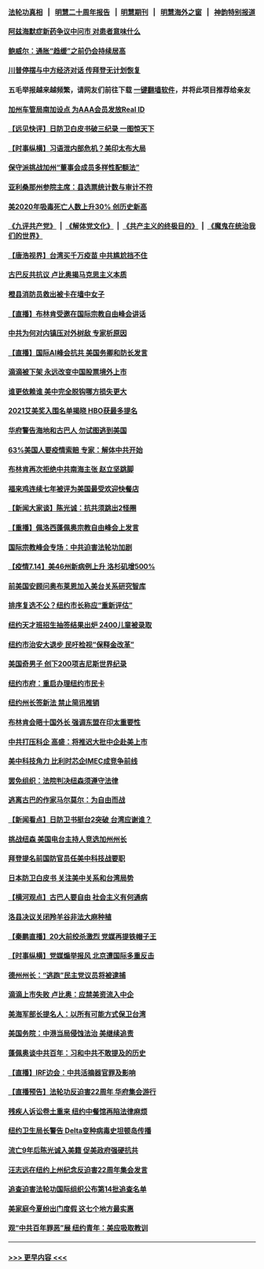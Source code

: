 #### [法轮功真相](https://github.com/gfw-breaker/truth/blob/master/README.md?t=0) &nbsp;&nbsp;|&nbsp;&nbsp; [明慧二十周年报告](https://github.com/gfw-breaker/mh-reports/blob/master/README.md?t=0) &nbsp;&nbsp;|&nbsp;&nbsp;[明慧期刊](https://github.com/gfw-breaker/mh-qikan) &nbsp;&nbsp;|&nbsp;&nbsp; [明慧海外之窗](https://github.com/gfw-breaker/mh-news/blob/master/README.md?t=0) &nbsp;&nbsp;|&nbsp;&nbsp; [神韵特别报道](https://github.com/gfw-breaker/mh-news/blob/master/shenyun.md?t=0)
#### [阿兹海默症新药争议中问市 对患者意味什么](../pages/nsc412/n13089412.md?t=07151001) 
#### [鲍威尔：通胀“趋缓”之前仍会持续居高](../pages/nsc412/n13089277.md?t=07151001) 
#### [川普停摆与中方经济对话 传拜登无计划恢复](../pages/nsc412/n13089268.md?t=07151001) 
#### 五毛举报越来越频繁，请网友们前往下载 [一键翻墙软件](https://github.com/gfw-breaker/ssr-accounts)，并将此项目推荐给亲友
#### [加州车管局南加设点 为AAA会员发放Real ID](../pages/nsc412/n13089417.md?t=07151001) 
#### [【远见快评】日防卫白皮书破三纪录 一图惊天下](../pages/nsc412/n13089305.md?t=07151001) 
#### [【时事纵横】习语泄内部危机？美印太布大局](../pages/nsc412/n13089293.md?t=07151001) 
#### [保守派挑战加州“董事会成员多样性配额法”](../pages/nsc412/n13089357.md?t=07151001) 
#### [亚利桑那州参院主席：县选票统计数与审计不符](../pages/nsc412/n13089321.md?t=07151001) 
#### [美2020年吸毒死亡人数上升30% 创历史新高](../pages/nsc412/n13089184.md?t=07151001) 
#### [《九评共产党》](https://github.com/begood0513/9ping.md/blob/master/README.md) &nbsp;|&nbsp; [《解体党文化》](../../../../jtdwh.md/blob/master/README.md)  &nbsp;|&nbsp; [《共产主义的终极目的》](../../../../gczydzjmd.md/blob/master/README.md) &nbsp;|&nbsp; [《魔鬼在统治我们的世界》](../../../../mgztzwmdsj.md/blob/master/README.md) 
#### [【唐浩视界】台湾买千万疫苗 中共尴尬挡不住](../pages/nsc412/n13089097.md?t=07151001) 
#### [古巴反共抗议 卢比奥揭马克思主义本质](../pages/nsc412/n13089106.md?t=07151001) 
#### [橙县消防员救出被卡在墙中女子](../pages/nsc412/n13089102.md?t=07151001) 
#### [【直播】布林肯受邀在国际宗教自由峰会讲话](../pages/nsc412/n13089051.md?t=07151001) 
#### [中共为何对内镇压对外树敌 专家析原因](../pages/nsc412/n13089004.md?t=07151001) 
#### [【直播】国际AI峰会抗共 美国务卿和防长发言](../pages/nsc412/n13089020.md?t=07151001) 
#### [滴滴被下架 永远改变中国股票境外上市](../pages/nsc412/n13088483.md?t=07151001) 
#### [谁更依赖谁 美中完全脱钩哪方损失更大](../pages/nsc412/n13088896.md?t=07151001) 
#### [2021艾美奖入围名单揭晓 HBO获最多提名](../pages/nsc412/n13088438.md?t=07151001) 
#### [华府警告海地和古巴人 勿试图逃到美国](../pages/nsc412/n13088680.md?t=07151001) 
#### [63%美国人要疫情索赔 专家：解体中共开始](../pages/nsc412/n13088738.md?t=07151001) 
#### [布林肯再次拒绝中共南海主张 赵立坚跳脚](../pages/nsc412/n13088630.md?t=07151001) 
#### [福来鸡连续七年被评为美国最受欢迎快餐店](../pages/nsc412/n13088444.md?t=07151001) 
#### [【新闻大家谈】陈光诚：抗共须跳出2怪圈](../pages/nsc412/n13087339.md?t=07151001) 
#### [【重播】佩洛西蓬佩奥宗教自由峰会上发言](../pages/nsc412/n13086205.md?t=07151001) 
#### [国际宗教峰会专场：中共迫害法轮功加剧](../pages/nsc412/n13088279.md?t=07151001) 
#### [【疫情7.14】美46州新病例上升 洛杉矶增500%](../pages/nsc412/n13088210.md?t=07151001) 
#### [前美国安顾问奥布莱恩加入美台关系研究智库](../pages/nsc412/n13087914.md?t=07151001) 
#### [排序复选不公？纽约市长称应“重新评估”](../pages/nsc412/n13087488.md?t=07151001) 
#### [纽约天才班招生抽签结果出炉  2400儿童被录取](../pages/nsc412/n13087505.md?t=07151001) 
#### [纽约市治安大退步 民吁检视“保释金改革”](../pages/nsc412/n13087497.md?t=07151001) 
#### [美国奇男子 创下200项吉尼斯世界纪录](../pages/nsc412/n13087561.md?t=07151001) 
#### [纽约市府：重启办理纽约市民卡](../pages/nsc412/n13087508.md?t=07151001) 
#### [纽约州长签新法 禁止简讯推销](../pages/nsc412/n13087502.md?t=07151001) 
#### [布林肯会晤十国外长 强调东盟在印太重要性](../pages/nsc412/n13087385.md?t=07151001) 
#### [中共打压科企 高盛：将推迟大批中企赴美上市](../pages/nsc412/n13087370.md?t=07151001) 
#### [美中科技角力 比利时芯企IMEC成竞争前线](../pages/nsc412/n13086846.md?t=07151001) 
#### [罢免组织：法院判决纽森须遵守法律](../pages/nsc412/n13087363.md?t=07151001) 
#### [逃离古巴的作家马尔莫尔：为自由而战](../pages/nsc412/n13087343.md?t=07151001) 
#### [【新闻看点】日防卫书挺台2突破 台湾应谢谁？](../pages/nsc412/n13087012.md?t=07151001) 
#### [挑战纽森 美国电台主持人竞选加州州长](../pages/nsc412/n13087275.md?t=07151001) 
#### [拜登提名前国防官员任美中科技战要职](../pages/nsc412/n13086713.md?t=07151001) 
#### [日本防卫白皮书 关注美中关系和台湾局势](../pages/nsc412/n13086796.md?t=07151001) 
#### [【横河观点】古巴人要自由 社会主义有何通病](../pages/nsc412/n13087114.md?t=07151001) 
#### [洛县决议关闭羚羊谷非法大麻种植](../pages/nsc412/n13087194.md?t=07151001) 
#### [【秦鹏直播】20大前绞杀激烈 党媒再提铁帽子王](../pages/nsc412/n13087079.md?t=07151001) 
#### [【时事纵横】党媒煽举报风 北京遭国际多重反击](../pages/nsc412/n13087052.md?t=07151001) 
#### [德州州长：“逃跑”民主党议员将被逮捕](../pages/nsc412/n13087041.md?t=07151001) 
#### [滴滴上市失败 卢比奥：应禁美资流入中企](../pages/nsc412/n13086604.md?t=07151001) 
#### [美海军部长提名人：以所有可能方式保卫台湾](../pages/nsc412/n13086938.md?t=07151001) 
#### [美国务院：中港当局侵蚀法治 美继续追责](../pages/nsc412/n13086910.md?t=07151001) 
#### [蓬佩奥谈中共百年：习和中共不敢提及的历史](../pages/nsc412/n13086813.md?t=07151001) 
#### [【直播】IRF边会：中共活摘器官罪及影响](../pages/nsc412/n13086435.md?t=07151001) 
#### [【直播预告】法轮功反迫害22周年 华府集会游行](../pages/nsc412/n13086810.md?t=07151001) 
#### [残疾人诉讼卷土重来 纽约中餐馆再陷法律麻烦](../pages/nsc412/n13085179.md?t=07151001) 
#### [纽约卫生局长警告 Delta变种病毒史坦顿岛传播](../pages/nsc412/n13085204.md?t=07151001) 
#### [流亡9年后陈光诚入美籍 促美政府强硬抗共](../pages/nsc412/n13086679.md?t=07151001) 
#### [汪志远在纽约上州纪念反迫害22周年集会发言](../pages/nsc412/n13084524.md?t=07151001) 
#### [追查迫害法轮功国际组织公布第14批追查名单](../pages/nsc412/n13086523.md?t=07151001) 
#### [美家庭今夏纷出门度假 这七个地方最实惠](../pages/nsc412/n13086587.md?t=07151001) 
#### [观“中共百年罪恶”展 纽约青年：美应吸取教训](../pages/nsc412/n13085246.md?t=07151001) 

----
#### [ >>> 更早内容 <<< ](../indexes/nsc412-earlier.md)
